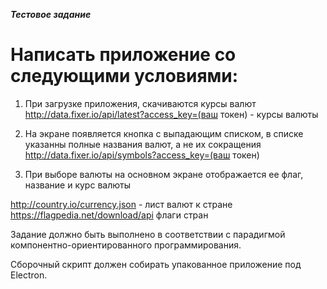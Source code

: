 ***Тестовое задание***

# Написать приложение со следующими условиями:

1) При загрузке приложения, скачиваются курсы валют http://data.fixer.io/api/latest?access_key=(ваш токен) - курсы валюты

2) На экране появляется кнопка с выпадающим списком, в списке указанны полные названия валют, а не их сокращения http://data.fixer.io/api/symbols?access_key=(ваш токен)

3) При выборе валюты на основном экране отображается ее флаг, название и курс валюты

http://country.io/currency.json - лист валют к стране
https://flagpedia.net/download/api флаги стран

Задание должно быть выполнено в соответствии с парадигмой компонентно-ориентированного программирования.

Сборочный скрипт должен собирать упакованное приложение под Electron.